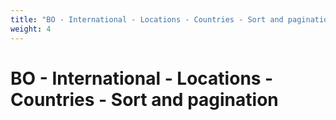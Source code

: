 ```yaml
---
title: "BO - International - Locations - Countries - Sort and pagination"
weight: 4
---
```


# BO - International - Locations - Countries - Sort and pagination
